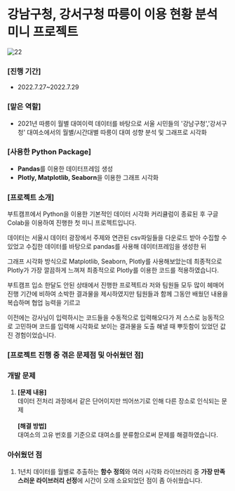 # 강남구청, 강서구청 따릉이 이용 현황 분석 미니 프로젝트

![22](https://user-images.githubusercontent.com/109947297/210082962-a86d4af6-36fe-4196-8003-63c2f0a63118.jpg)

### [진행 기간]
- 2022.7.27~2022.7.29 
### [맡은 역할]
- 2021년 따릉이 월별 대여이력 데이터를 바탕으로 서울 시민들의 '강남구청','강서구청' 대여소에서의 월별/시간대별 따릉이 대여 성향 분석 및 그래프로 시각화

### [사용한 Python Package]

- **Pandas**를 이용한 데이터프레임 생성
- **Plotly, Matplotlib, Seaborn**을 이용한 그래프 시각화

### [프로젝트 소개]

부트캠프에서 Python을 이용한 기본적인 데이터 시각화 커리큘럼이 종료된 후 구글 Colab을 이용하여 진행한 첫 미니 프로젝트입니다.

데이터는 서울시 데이터 광장에서 주제와 연관된 csv파일들을 다운로드 받아 수집할 수 있었고 수집한 데이터를 바탕으로 pandas를 사용해 데이터프레임을 생성한 뒤 

그래프 시각화 방식으로 Matplotlib, Seaborn, Plotly를 사용해보았는데 최종적으로 Plotly가 가장 깔끔하게 느껴져 최종적으로 Plotly를 이용한 코드를 적용하였습니다.

부트캠프 입소 한달도 안된 상태에서 진행한 프로젝트라 저와 팀원들 모두 많이 헤매어 진행 기간에 비하여 소박한 결과물을 제시하였지만 팀원들과 함께 그동안 배웠던 내용을 복습하며 협업 능력을 기르고 

이전에는 강사님이 입력하시는 코드들을 수동적으로 입력해오다가 저 스스로 능동적으로 고민하며 코드를 입력해 시각화로 보이는 결과물을 도출 해낼 때 뿌듯함이 있었던 값진 경험이었습니다.

### [프로젝트 진행 중 겪은 문제점 및 아쉬웠던 점]

### 개발 문제

1. **[문제 내용]** <br>
데이터 전처리 과정에서 같은 단어이지만 띄어쓰기로 인해 다른 장소로 인식되는 문제<br><br>**[해결 방법]**<br>대여소의 고유 번호를 기준으로 대여소를 분류함으로써 문제를 해결하였습니다.

### 아쉬웠던 점

1. 1년치 데이터를 월별로 추출하는 **함수 정의**와 여러 시각화 라이브러리 중 **가장 만족스러운 라이브러리 선정**에 시간이 오래 소요되었던 점이 좀 아쉬웠습니다.


